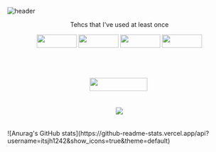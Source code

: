 ![header](https://capsule-render.vercel.app/api?type=waving&color=auto&height=300&section=header&text=itsjh's%20Tech&fontSize=90)
<p align = 'center'> Tehcs that I've used at least once </p>
<p align = 'center'>
  <img src="https://img.shields.io/badge/Python-3766AB?style=flat-square&logo=Python&logoColor=white" height = '30' width = '90'/>
  <img src="https://img.shields.io/badge/Java-007396?style=flat-square&logo=Java&logoColor=white" height = '30' width = '90'/>
  <img src="https://img.shields.io/badge/C-F26822?style=flat-square&logo=C&logoColor=white" height = '30' width = '90'/>
  <img src="https://img.shields.io/badge/JavaScirpt-007396?style=flat-square&logo=JavaScript&logoColor=white" height = '30' width = '90'/>
</p>
<br><br><br>
<div align = 'center'>
  <a href = 'https://www.instagram.com/its___jh/'>
    <img src="https://img.shields.io/badge/Instagram-E4405F?style=flat-square&logo=Instagram&logoColor=white&link=https://www.instagram.com/its___jh/" height = '30' width = '130'/></a>&nbsp
  <br><br><br>
  <a href="https://hits.seeyoufarm.com"><img src="https://hits.seeyoufarm.com/api/count/incr/badge.svg?url=https%3A%2F%2Fgithub.com%2Fitsjh1242&count_bg=%2379C83D&title_bg=%23555555&icon=ghostery.svg&icon_color=%23E7E7E7&title=hits&edge_flat=false"/></a>
  <br><br><br>
</div>
<div>
  ![Anurag's GitHub stats](https://github-readme-stats.vercel.app/api?username=itsjh1242&show_icons=true&theme=default)
</div>

